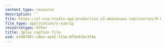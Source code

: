```yaml
---
content_type: resource
description: ''
file: https://ol-ocw-studio-app-production.s3.amazonaws.com/courses/9-00sc-introduction-to-psychology-fall-2011/e3d07461c8eaae42f23a0f5e0cbc374a_lBU64nfe8nM.srt
file_type: application/x-subrip
resourcetype: Other
title: 3play caption file
uid: e3d07461-c8ea-ae42-f23a-0f5e0cbc374a
---
```


